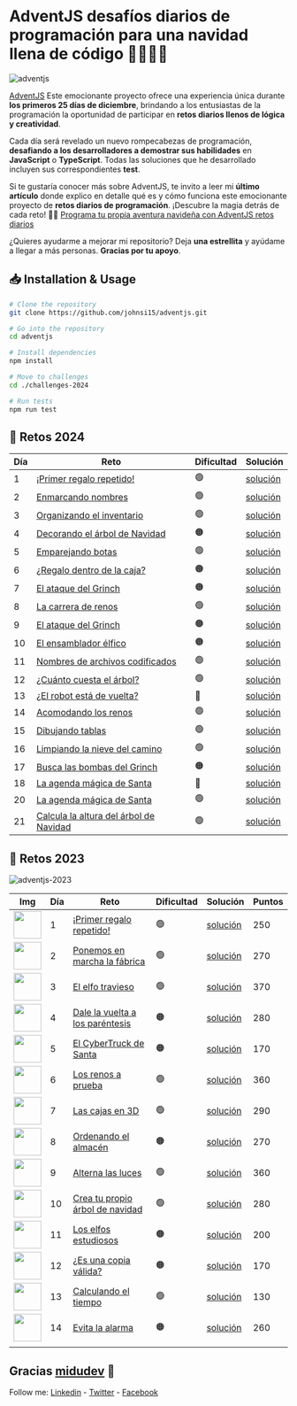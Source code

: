 # AdventJS desafíos diarios de programación para una navidad llena de código 🎄🎄🎅✨

![adventjs](https://camo.githubusercontent.com/345a4ba0f07783ed387b164e20de084aa13bedd61ae6788f0c62355e579a4755/68747470733a2f2f616476656e746a732e6465762f6f672e6a7067)

[AdventJS](https://adventjs.dev) Este emocionante proyecto ofrece una experiencia única durante **los primeros 25 días de diciembre**, brindando a los entusiastas de la programación la oportunidad de participar en **retos diarios llenos de lógica y creatividad**. 

Cada día será revelado un nuevo rompecabezas de programación, **desafiando a los desarrolladores a demostrar sus habilidades** en **JavaScript** o **TypeScript**. Todas las soluciones que he desarrollado incluyen sus correspondientes **test**.

Si te gustaría conocer más sobre AdventJS, te invito a leer mi **último artículo** donde explico en detalle qué es y cómo funciona este emocionante proyecto de **retos diarios de programación**. ¡Descubre la magia detrás de cada reto! 🚀✨ [Programa tu propia aventura navideña con AdventJS retos diarios](https://johnserrano.co/blog/programa-tu-propia-aventura-navidena-con-adventjs-retos-diarios)


¿Quieres ayudarme a mejorar mi repositorio? Deja **una estrellita** y ayúdame a llegar a más personas. **Gracias por tu apoyo**.

## 📥 Installation & Usage

```bash
# Clone the repository
git clone https://github.com/johnsi15/adventjs.git

# Go into the repository
cd adventjs

# Install dependencies
npm install

# Move to challenges
cd ./challenges-2024

# Run tests
npm run test
```

## 🎯 Retos 2024

| Día 	| Reto 	| Dificultad 	| Solución 	|
|-----	|------	|------------	|----------	|
|    1 	|   [¡Primer regalo repetido!](https://adventjs.dev/es/challenges/2024/1)   	|      🟢      	|     [solución](/challenges-2024/challenge-01) |
|    2 	|   [Enmarcando nombres](https://adventjs.dev/es/challenges/2024/2)   	|      🟢      	|     [solución](/challenges-2024/challenge-02) |
|    3 	|   [Organizando el inventario](https://adventjs.dev/es/challenges/2024/3)   	|      🟢      	|     [solución](/challenges-2024/challenge-03) |
|    4 	|   [Decorando el árbol de Navidad](https://adventjs.dev/es/challenges/2024/4)   	|      🟠      	|     [solución](/challenges-2024/challenge-04) |
|    5 	|   [Emparejando botas](https://adventjs.dev/es/challenges/2024/5)   	|      🟢      	|     [solución](/challenges-2024/challenge-05) |
|    6 	|   [¿Regalo dentro de la caja?](https://adventjs.dev/es/challenges/2024/6)   	|      🟠      	|     [solución](/challenges-2024/challenge-06) |
|    7 	|   [El ataque del Grinch](https://adventjs.dev/es/challenges/2024/7)   	|      🟠      	|     [solución](/challenges-2024/challenge-07) |
|    8 	|   [La carrera de renos](https://adventjs.dev/es/challenges/2024/8)   	|      🟢      	|     [solución](/challenges-2024/challenge-08) |
|    9 	|   [El ataque del Grinch](https://adventjs.dev/es/challenges/2024/9)   	|      🟠      	|     [solución](/challenges-2024/challenge-09) |
|    10 	|   [El ensamblador élfico](https://adventjs.dev/es/challenges/2024/10)   	|      🟠      	|     [solución](/challenges-2024/challenge-10) |
|    11 	|   [Nombres de archivos codificados](https://adventjs.dev/es/challenges/2024/11)   	|      🟢      	|     [solución](/challenges-2024/challenge-11) |
|    12 	|   [¿Cuánto cuesta el árbol?](https://adventjs.dev/es/challenges/2024/12)   	|      🟢      	|     [solución](/challenges-2024/challenge-12) |
|    13 	|   [¿El robot está de vuelta?](https://adventjs.dev/es/challenges/2024/13)   	|      🔴      	|     [solución](/challenges-2024/challenge-13) |
|    14 	|   [Acomodando los renos](https://adventjs.dev/es/challenges/2024/14)   	|      🟢      	|     [solución](/challenges-2024/challenge-14) |
|    15 	|   [Dibujando tablas](https://adventjs.dev/es/challenges/2024/15)   	|      🟢      	|     [solución](/challenges-2024/challenge-15) |
|    16 	|   [Limpiando la nieve del camino](https://adventjs.dev/es/challenges/2024/16)   	|      🟢      	|     [solución](/challenges-2024/challenge-16) |
|    17 	|   [Busca las bombas del Grinch](https://adventjs.dev/es/challenges/2024/17)   	|      🟠      	|     [solución](/challenges-2024/challenge-17) |
|    18 	|   [La agenda mágica de Santa](https://adventjs.dev/es/challenges/2024/18)   	|      🔴      	|     [solución](/challenges-2024/challenge-18) |
|    20 	|   [La agenda mágica de Santa](https://adventjs.dev/es/challenges/2024/20)   	|      🟢     	|     [solución](/challenges-2024/challenge-20) |
|    21 	|   [Calcula la altura del árbol de Navidad](https://adventjs.dev/es/challenges/2024/21)   	|      🟢     	|     [solución](/challenges-2024/challenge-21) |


## 🎯 Retos 2023

![adventjs-2023](https://github.com/johnsi15/adventjs/assets/2974447/458e2bb1-6b00-47ac-a7d2-97398e2bc323)

| Img 	| Día 	| Reto 	| Dificultad 	| Solución 	| Puntos 	|
|-----	|-----	|------	|------------	|----------	|--------	|
|   <img src="https://2023.adventjs.dev/challenges-2023/1.png" width="50" /> 	|    1 	|   [¡Primer regalo repetido!](https://2023.adventjs.dev/es/challenges/2023/1)   	|      🟢      	|     [solución](/challenges-2023/challenge-01)     	|   250     	|
|  <img src="https://2023.adventjs.dev/challenges-2023/2.png" width="50" />   	|   2  	|   [Ponemos en marcha la fábrica](https://2023.adventjs.dev/es/challenges/2023/2)   	|     🟢       	|    [solución](/challenges-2023/challenge-02)      	|    270    	|
|   <img src="https://2023.adventjs.dev/challenges-2023/3.png" width="50" />  	|    3 	|   [El elfo travieso](https://2023.adventjs.dev/es/challenges/2023/3)   	|     🟢       	|   [solución](/challenges-2023/challenge-03)      	|   370     	|
|   <img src="https://2023.adventjs.dev/challenges-2023/4.png" width="50" />  	|    4 	|   [Dale la vuelta a los paréntesis](https://2023.adventjs.dev/es/challenges/2023/4)   	|    🟠        	|    [solución](/challenges-2023/challenge-04)      	|    280    	|
|   <img src="https://2023.adventjs.dev/challenges-2023/5.png" width="50" />  	|    5 	|   [El CyberTruck de Santa](https://2023.adventjs.dev/es/challenges/2023/5)   	|      🟠      	|     [solución](/challenges-2023/challenge-05)     	|     170   	|
|   <img src="https://2023.adventjs.dev/challenges-2023/6.png" width="50" /> 	|   6  	|  [Los renos a prueba ](https://2023.adventjs.dev/es/challenges/2023/6)   	|      🟢      	|   [solución](/challenges-2023/challenge-06)       	|     360   	|
|   <img src="https://2023.adventjs.dev/challenges-2023/7.png" width="50" />  	|   7  	| [Las cajas en 3D](https://2023.adventjs.dev/es/challenges/2023/7)    	|      🟢      	|    [solución](/challenges-2023/challenge-07)      	|    290    	|
| <img src="https://2023.adventjs.dev/challenges-2023/8.png" width="50" /> 	|   8  	|   [Ordenando el almacén](https://2023.adventjs.dev/es/challenges/2023/8)   	|     🟠       	|    [solución](/challenges-2023/challenge-08)      	|    270    	|
|  <img src="https://2023.adventjs.dev/challenges-2023/9.png" width="50" />   	|   9  	|  [Alterna las luces](https://2023.adventjs.dev/es/challenges/2023/9)    	|      🟢      	|      [solución](/challenges-2023/challenge-09)     	|    360    	|
|    <img src="https://2023.adventjs.dev/challenges-2023/10.png" width="50" />  	|   10  	|   [Crea tu propio árbol de navidad](https://2023.adventjs.dev/es/challenges/2023/10)   	|    🟢        	|    [solución](/challenges-2023/challenge-10)      	|   280     	|
|    <img src="https://2023.adventjs.dev/challenges-2023/11.png" width="50" />   	|  11   	|   [Los elfos estudiosos](https://2023.adventjs.dev/es/challenges/2023/11)   	|     🟠       	|    [solución](/challenges-2023/challenge-11)      	|    200    	|
|   <img src="https://2023.adventjs.dev/challenges-2023/12.png" width="50" />  	|   12  	|   [¿Es una copia válida?](https://2023.adventjs.dev/es/challenges/2023/12)   	|      🟠      	|    [solución](/challenges-2023/challenge-12)      	|     170   	|
|   <img src="https://2023.adventjs.dev/challenges-2023/13.png" width="50" />  	|   13  	|   [Calculando el tiempo](https://2023.adventjs.dev/es/challenges/2023/13)   	|     🟢       	|     [solución](/challenges-2023/challenge-13)     	|     130   	|
|   <img src="https://2023.adventjs.dev/challenges-2023/14.png" width="50" />   	|   14  	|   [Evita la alarma](https://2023.adventjs.dev/es/challenges/2023/14)   	|    🟠        	|    [solución](/challenges-2023/challenge-14)       	|    260    	|
|     	|     	|      	|            	|          	|        	|


## Gracias [midudev](https://twitter.com/midudev) 💖

Follow me: [Linkedin](https://www.linkedin.com/in/jandreys15) - [Twitter](https://twitter.com/Jandrey15) - [Facebook](https://www.facebook.com/johnserrano15)